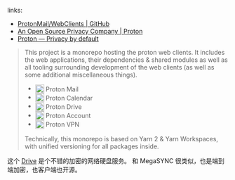 

[vpn-andr-repo]: https://github.com/ProtonVPN/android-app.git
[vpn-andr-site]: https://protonvpn.com/download/ProtonVPN.apk
[vpn-f-droid]: https://f-droid.org/packages/ch.protonvpn.android

[vpn-ios-repo]: https://github.com/ProtonVPN/ios-mac-app.git
[vpn-ios-apple]: https://apps.apple.com/app/apple-store/id1437005085

[vpn-win-repo]: https://github.com/ProtonVPN/win-app.git
[vpn-linuxapp-repo]: https://github.com/ProtonVPN/linux-app.git
[vpn-linuxcli-repo]: https://github.com/ProtonVPN/linux-cli.git

[site-account-up]: https://account.proton.me/signup
[site-account-in]: https://account.proton.me/login

[site]: https://proton.me

[site-mail]: https://proton.me/mail
[site-calendar]: https://proton.me/calendar
[site-drive]: https://proton.me/drive
[site-vpn]: https://protonvpn.com

[site-community]: https://proton.me/community/open-source

[repo]: https://github.com/ProtonMail/WebClients.git

[mail-andr-repo]: https://github.com/ProtonMail/proton-mail-android.git
[mail-ios-repo]: https://github.com/ProtonMail/ios-mail.git

[use-mail]: https://mail.proton.me
[use-calendar]: https://calendar.proton.me
[use-drive]: https://drive.proton.me
[use-vpn]: https://account.protonvpn.com/login

links: 

- [ProtonMail/WebClients | GitHub][repo]
- [An Open Source Privacy Company | Proton][site-community]
- [Proton — Privacy by default][site]

> This project is a monorepo
>  hosting the proton web clients.
>  It includes the web applications,
>  their dependencies & shared modules
>  as well as all tooling surrounding
>  development of the web clients
>  (as well as some additional
>  miscellaneous things).
> 
> -   <img src="./.apps/favicon/mail.svg" style="vertical-align: middle" height="20" width="20" /> <span style="vertical-align: middle; display: inline-block">Proton Mail</span>
> -   <img src="./.apps/favicon/calendar.svg" style="vertical-align: middle" height="20" width="20" /> <span style="vertical-align: middle; display: inline-block">Proton Calendar</span>
> -   <img src="./.apps/favicon/drive.svg" style="vertical-align: middle" height="20" width="20" /> <span style="vertical-align: middle; display: inline-block">Proton Drive</span>
> -   <img src="./.apps/favicon/proton.svg" style="vertical-align: middle" height="20" width="20" /> <span style="vertical-align: middle; display: inline-block">Proton Account</span>
> -   <img src="./.apps/favicon/vpn.svg" style="vertical-align: middle" height="20" width="20" /> <span style="vertical-align: middle; display: inline-block">Proton VPN</span>
> 
> Technically, this monorepo is
>  based on Yarn 2 & Yarn Workspaces,
>  with unified versioning
>  for all packages inside.
> 

这个 [Drive][site-drive] 是个不错的加密的网络硬盘服务。
和 MegaSYNC 很类似，也是端到端加密，也客户端也开源。


